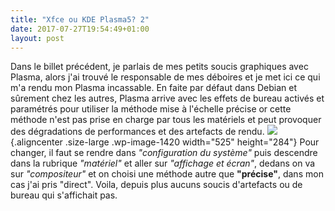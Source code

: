 ```yaml
---
title: "Xfce ou KDE Plasma5? 2"
date: 2017-07-27T19:54:49+01:00
layout: post
---
```

Dans le billet précédent, je parlais de mes petits soucis graphiques
avec Plasma, alors j'ai trouvé le responsable de mes déboires et je met
ici ce qui m'a rendu mon Plasma incassable. En faite par défaut dans
Debian et sûrement chez les autres, Plasma arrive avec les effets de
bureau activés et paramétrés pour utiliser la méthode mise à l'échelle
précise or cette méthode n'est pas prise en charge par tous les
matériels et peut provoquer des dégradations de performances et des
artefacts de rendu.
![](http://download.tuxfamily.org/passionlinux//2017/07/Screenshot_20170726_194541-1024x553.png){.aligncenter
.size-large .wp-image-1420 width="525" height="284"} Pour changer, il
faut se rendre dans *"configuration du système"* puis descendre dans la
rubrique *"matériel"* et aller sur *"affichage et écran"*, dedans on va
sur *"compositeur"* et on choisi une méthode autre que **"précise"**,
dans mon cas j'ai pris "direct". Voila, depuis plus aucuns soucis
d'artefacts ou de bureau qui s'affichait pas.
